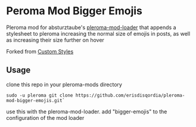 # Peroma Mod Bigger Emojis

Pleroma mod for absturztaube's [pleroma-mod-loader](https://github.com/absturztaube/pleroma-mod-loader) that appends a stylesheet to pleroma increasing the normal size of emojis in posts, as well as increasing their size further on hover

Forked from [Custom Styles](https://git.pleroma.social/absturztaube/pleroma-mod-loader/)

## Usage

clone this repo in your pleroma-mods directory

```
sudo -u pleroma git clone https://github.com/erisdisqordia/pleroma-mod-bigger-emojis.git`
```

use this with the pleroma-mod-loader. add "bigger-emojis" to the configuration of the mod loader
